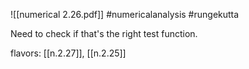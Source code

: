 ![[numerical 2.26.pdf]] #numericalanalysis #rungekutta 

Need to check if that's the right test function.

flavors: [[n.2.27]], [[n.2.25]]